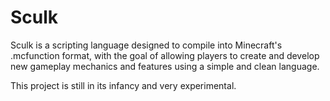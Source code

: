 # Sculk
Sculk is a scripting language designed to compile into Minecraft's .mcfunction format, with the goal of allowing players to create and develop new gameplay mechanics and features using a simple and clean language.

This project is still in its infancy and very experimental.
